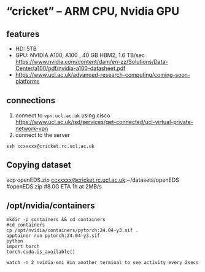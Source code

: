 # “cricket” – ARM CPU, Nvidia GPU

## features
* HD: 5TB
* GPU: NVIDIA A100, A100 , 40 GB HBM2, 1.6 TB/sec https://www.nvidia.com/content/dam/en-zz/Solutions/Data-Center/a100/pdf/nvidia-a100-datasheet.pdf
* https://www.ucl.ac.uk/advanced-research-computing/coming-soon-platforms

## connections

1. connect to `vpn.ucl.ac.uk` using cisco https://www.ucl.ac.uk/isd/services/get-connected/ucl-virtual-private-network-vpn
2. connect to the server
```
ssh ccxxxxx@cricket.rc.ucl.ac.uk
```

## Copying dataset
scp openEDS.zip ccxxxxx@cricket.rc.ucl.ac.uk:~/datasets/openEDS #openEDS.zip #8.0G ETA 1h at 2MB/s


## /opt/nvidia/containers
```
mkdir -p containers && cd containers
#cd containers
cp /opt/nvidia/containers/pytorch:24.04-y3.sif .
apptainer run pytorch:24.04-y3.sif
python
import torch
torch.cuda.is_available()

watch -n 2 nvidia-smi #in another terminal to see activity every 2secs
```


